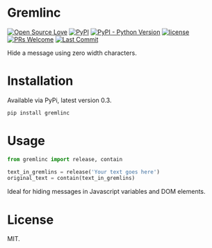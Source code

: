 # Gremlinc
[![Open Source Love](https://badges.frapsoft.com/os/v1/open-source.svg?v=103)](https://github.com/ellerbrock/open-source-badges/)
[![PyPI](https://img.shields.io/pypi/v/gremlinc.svg)](https://pypi.org/project/gremlinc/)
[![PyPI - Python Version](https://img.shields.io/pypi/pyversions/gremlinc.svg)](https://pypi.org/project/gremlinc/)
[![license](https://img.shields.io/github/license/marinko-peso/gremlinc.svg)](https://github.com/marinko-peso/gremlinc/blob/master/LICENSE)
[![PRs Welcome](https://img.shields.io/badge/PRs-welcome-brightgreen.svg)](http://makeapullrequest.com)
[![Last Commit](https://img.shields.io/github/last-commit/marinko-peso/gremlinc.svg?maxAge=3600)](https://github.com/marinko-peso/gremlinc/commits/master)

Hide a message using zero width characters.


# Installation

Available via PyPi, latest version 0.3.
```sh
pip install gremlinc
```

# Usage

```python
from gremlinc import release, contain

text_in_gremlins = release('Your text goes here')
original_text = contain(text_in_gremlins)
```
Ideal for hiding messages in Javascript variables and DOM elements.


# License

MIT.
